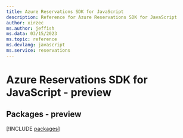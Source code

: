 ```yaml
---
title: Azure Reservations SDK for JavaScript
description: Reference for Azure Reservations SDK for JavaScript
author: xirzec
ms.author: jeffish
ms.data: 03/15/2023
ms.topic: reference
ms.devlang: javascript
ms.service: reservations
---
```

# Azure Reservations SDK for JavaScript - preview
## Packages - preview
[!INCLUDE [packages](reservations-index.md)]